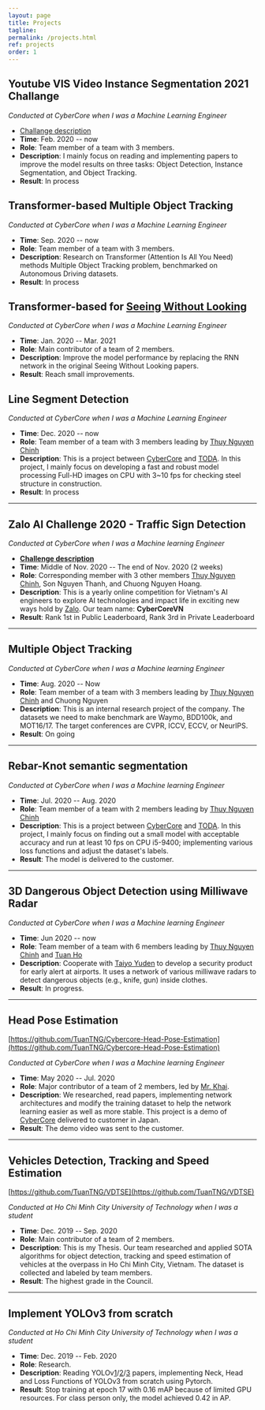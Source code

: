 ```yaml
---
layout: page
title: Projects
tagline: 
permalink: /projects.html
ref: projects
order: 1
---
```


## Youtube VIS Video Instance Segmentation 2021 Challange
*Conducted at CyberCore when I was a Machine Learning Engineer*
* [Challange description](https://youtube-vos.org/dataset/vis/)
* **Time**: Feb. 2020 -- now
* **Role**: Team member of a team with 3 members.
* **Description**: I mainly focus on reading and implementing papers to improve the model results on three tasks: Object Detection, Instance Segmentation, and Object Tracking.
* **Result**: In process

## Transformer-based Multiple Object Tracking
*Conducted at CyberCore when I was a Machine Learning Engineer*
* **Time**: Sep. 2020 -- now
* **Role**: Team member of a team with 3 members.
* **Description**: Research on Transformer (Attention Is All You Need) methods Multiple Object Tracking problem, benchmarked on Autonomous Driving datasets.
* **Result**: In process

## Transformer-based for [Seeing Without Looking](https://arxiv.org/pdf/1912.12290.pdf)
*Conducted at CyberCore when I was a Machine Learning Engineer*
* **Time**: Jan. 2020 -- Mar. 2021
* **Role**: Main contributor of a team of 2 members.
* **Description**: Improve the model performance by replacing the RNN network in the original Seeing Without Looking papers.
* **Result**: Reach small improvements.

## Line Segment Detection
*Conducted at CyberCore when I was a Machine Learning Engineer*
* **Time**: Dec. 2020 -- now
* **Role**: Team member of a team with 3 members leading by [Thuy Nguyen Chinh](https://thuyngch.github.io/)
* **Description**: This is a project between [CyberCore](http://cybercore.co.jp/) and [TODA](https://www.toda.co.jp/english/). In this project, I mainly focus on developing a fast and robust model processing Full-HD images on CPU with 3~10 fps for checking steel structure in construction.
* **Result**: In process

------
## Zalo AI Challenge 2020 - Traffic Sign Detection
*Conducted at CyberCore when I was a Machine learning Engineer*
* [**Challenge description**](https://challenge.zalo.ai/portal/traffic-sign-detection)
* **Time**: Middle of Nov. 2020 -- The end of Nov. 2020 (2 weeks)
* **Role**: Corresponding member with 3 other members [Thuy Nguyen Chinh](https://thuyngch.github.io/), Son Nguyen Thanh, and Chuong Nguyen Hoang.
* **Description**: This is a yearly online competition for Vietnam's AI engineers to explore AI technologies and impact life in exciting new ways hold by [Zalo](https://en.wikipedia.org/wiki/VNG_Corporation). Our team name: **CyberCoreVN**
* **Result**: Rank 1st in Public Leaderboard, Rank 3rd in Private Leaderboard

------
## Multiple Object Tracking
*Conducted at CyberCore when I was a Machine learning Engineer*
* **Time**: Aug. 2020 -- Now
* **Role**: Team member of a team with 3 members leading by [Thuy Nguyen Chinh](https://thuyngch.github.io/) and Chuong Nguyen
* **Description**: This is an internal research project of the company. The datasets we need to make benchmark are Waymo, BDD100k, and MOT16/17. The target conferences are CVPR, ICCV, ECCV, or NeurIPS.
* **Result**: On going


------
## Rebar-Knot semantic segmentation
*Conducted at CyberCore when I was a Machine learning Engineer*
* **Time**: Jul. 2020 -- Aug. 2020
* **Role**: Team member of a team with 2 members leading by [Thuy Nguyen Chinh](https://thuyngch.github.io/)
* **Description**: This is a project between [CyberCore](http://cybercore.co.jp/) and [TODA](https://www.toda.co.jp/english/). In this project, I mainly focus on finding out a small model with acceptable accuracy and run at least 10 fps on CPU i5-9400; implementing various loss functions and adjust the dataset's labels.
* **Result**: The model is delivered to the customer.

------
## 3D Dangerous Object Detection using Milliwave Radar
*Conducted at CyberCore when I was a Machine learning Engineer*
* **Time**: Jun 2020 -- now
* **Role**: Team member of a team with 6 members leading by [Thuy Nguyen Chinh](https://thuyngch.github.io/) and [Tuan Ho](https://www.linkedin.com/in/tuan-ho-4bba81174/?originalSubdomain=vn)
* **Description**: Cooperate with [Taiyo Yuden](https://www.yuden.co.jp/eu/) to develop a security product for early alert at airports. It uses a network of various milliwave radars to detect dangerous objects (e.g., knife, gun) inside clothes.
* **Result**: In progress.

------
## Head Pose Estimation
[https://github.com/TuanTNG/Cybercore-Head-Pose-Estimation](https://github.com/TuanTNG/Cybercore-Head-Pose-Estimation)

*Conducted at CyberCore when I was a Machine learning Engineer*
* **Time**: May 2020 -- Jul. 2020
* **Role**: Major contributor of a team of 2 members, led by [Mr. Khai](https://www.linkedin.com/in/nqkhai1706/?originalSubdomain=vn).
* **Description**: We researched, read papers, implementing network architectures and modify the training dataset to help the network learning easier as well as more stable. This project is a demo of [CyberCore](http://cybercore.co.jp/) delivered to customer in Japan.
* **Result**: The demo video was sent to the customer.

------
## Vehicles Detection, Tracking and Speed Estimation
[https://github.com/TuanTNG/VDTSE](https://github.com/TuanTNG/VDTSE)

*Conducted at Ho Chi Minh City University of Technology when I was a student*
* **Time**: Dec. 2019 -- Sep. 2020
* **Role**: Main contributor of a team of 2 members.
* **Description**: This is my Thesis. Our team researched and applied SOTA algorithms for object detection, tracking and speed estimation of vehicles at the overpass in Ho Chi Minh City, Vietnam. The dataset is collected and labeled by team members.
* **Result**: The highest grade in the Council.

------
## Implement YOLOv3 from scratch
*Conducted at Ho Chi Minh City University of Technology when I was a student*
* **Time**: Dec. 2019 -- Feb. 2020
* **Role**: Research.
* **Description**: Reading YOLOv[1](https://arxiv.org/pdf/1506.02640.pdf)/[2](https://arxiv.org/pdf/1612.08242.pdf)/[3](https://pjreddie.com/media/files/papers/YOLOv3.pdf) papers, implementing Neck, Head and Loss Functions of YOLOv3 from scratch using Pytorch.
* **Result**: Stop training at epoch 17 with 0.16 mAP because of limited GPU resources. For class person only, the model achieved 0.42 in AP.
